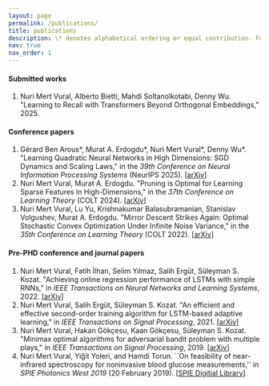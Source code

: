 ```yaml
---
layout: page
permalink: /publications/
title: publications
description: \* denotes alphabetical ordering or equal contribution. For complete list see \[[Google Scholar](https://scholar.google.ca)\]
nav: true
nav_order: 1
---
```


#### Submitted works
1.  Nuri Mert Vural, Alberto Bietti, Mahdi Soltanolkotabi, Denny Wu. "Learning to Recall with Transformers Beyond Orthogonal Embeddings," 2025.


#### Conference papers
1. Gérard Ben Arous\*, Murat A. Erdogdu\*, Nuri Mert Vural\*, Denny Wu\*. "Learning Quadratic Neural Networks in High Dimensions: SGD Dynamics and Scaling Laws,"  in the *39th Conference on Neural Information Processing Systems* (NeurIPS 2025). \[[arXiv](https://arxiv.org/abs/2508.03688)\]
2. Nuri Mert Vural, Murat A. Erdogdu. "Pruning is Optimal for Learning Sparse Features in High-Dimensions," in the *37th Conference on Learning Theory* (COLT 2024).  \[[arXiv](https://arxiv.org/abs/2406.08658)\]
3. Nuri Mert Vural, Lu Yu, Krishnakumar Balasubramanian, Stanislav Volgushev, Murat A. Erdogdu.  "Mirror Descent Strikes Again: Optimal Stochastic Convex Optimization Under Infinite Noise Variance," in the *35th Conference on Learning Theory* (COLT 2022). \[[arXiv](https://arxiv.org/abs/2202.11632)\]

#### Pre-PHD conference and journal papers    
1. Nuri Mert Vural,  Fatih İlhan, Selim Yılmaz, Salih Ergüt, Süleyman S. Kozat. "Achieving online regression performance of LSTMs with simple RNNs," in *IEEE Transactions on Neural Networks and Learning Systems*,    2022.  \[[arXiv](https://arxiv.org/abs/2005.08948)\]
2. Nuri Mert Vural,  Salih Ergüt,  Süleyman S. Kozat. "An efficient and effective second-order training algorithm for LSTM-based adaptive learning," in *IEEE Transactions on Signal Processing*,  2021.  \[[arXiv](https://arxiv.org/abs/1910.09857)\]
3. Nuri Mert  Vural,  Hakan Gökçesu,  Kaan Gökçesu,   Süleyman S. Kozat. "Minimax optimal algorithms for adversarial bandit problem with multiple plays," in *IEEE Transactions on Signal Processing*, 2019. \[[arXiv](https://arxiv.org/abs/1911.11122)\]
4. Nuri Mert Vural, Yiğit Yoleri, and Hamdi Torun.  ``On feasibility of near-infrared spectroscopy for noninvasive blood glucose measurements,'' in *SPIE Photonics West 2019* (20 February 2019).  \[[SPIE Digitial Library](https://www.spiedigitallibrary.org/conference-proceedings-of-spie/10885/2503852/On-feasibility-of-near-infrared-spectroscopy-for-noninvasive-blood-glucose/10.1117/12.2503852.short?SSO=1)\]
